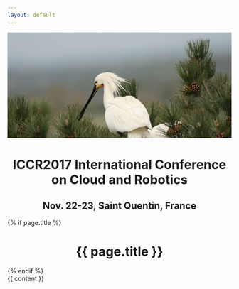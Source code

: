 ```yaml
---
layout: default
---
```


<div class="card card-inverse">
  <img class="card-img" src="/images/saintquentin.jpg" alt="Card image">
  <div class="card-img-overlay">
    <h1 class="card-title" align="center">ICCR2017 International Conference on Cloud and Robotics</h1>
    <h2 class="card-title" align="center">Nov. 22-23, Saint Quentin, France</h2>
  </div>
</div>

{% if page.title %}<center><h1>{{ page.title }}</h1></center>{% endif %}
<br />
{{ content }}
